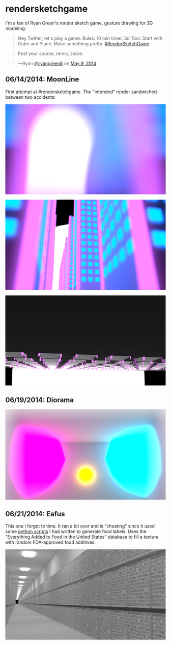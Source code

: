 # rendersketchgame #

I'm a fan of Ryan Green's render sketch game, gesture drawing for 3D modeling:

> Hey Twitter, let's play a game. Rules: 10 min timer. 3d Tool. Start with Cube and Plane. Make something pretty. [#RenderSketchGame](https://twitter.com/search?q=%23RenderSketchGame&amp;src=hash) 

> Post your source, remix, share.

> —Ryan [@ryangreen8](https://twitter.com/ryangreen8) on [May 9, 2014](https://twitter.com/ryangreen8/statuses/464796635424641024)



## 06/14/2014: MoonLine ##

First attempt at #rendersketchgame.  The "intended" render sandwiched between two accidents:

![Blurred Landscape](./06_14_2014/blurscape.png)

![Properly Focused](./06_14_2014/focused.png)

![Oops, wrong angle](./06_14_2014/oops.png)

## 06/19/2014: Diorama ##

![Diorama](./06_19_2014/diorama.png)

## 06/21/2014: Eafus ##

This one I forgot to time.  It ran a bit over and is "cheating" since it used some [python scripts](https://github.com/mikewesthad/Extract_EverythingAddedToFood_Database) I had written to generate food labels.  Uses the "Everything Added to Food in the United States" database to fill a texture with random FDA-approved food additives.

![Eafus](./06_21_2014/eafusAjsle.png)